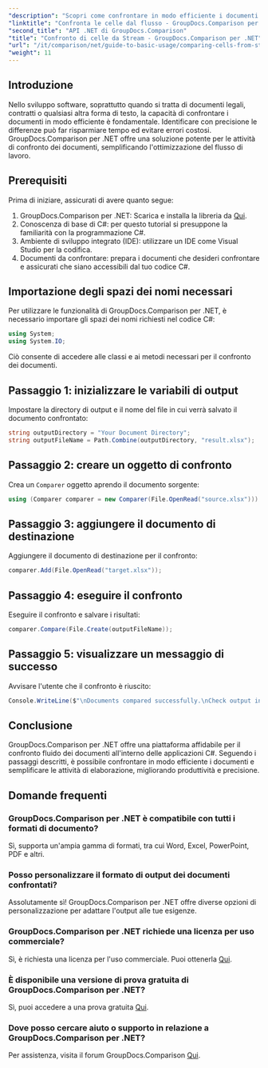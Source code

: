 ```yaml
---
"description": "Scopri come confrontare in modo efficiente i documenti utilizzando GroupDocs.Comparison per .NET. Questa guida completa ti guiderà passo dopo passo nell'importazione degli spazi dei nomi, nell'inizializzazione delle variabili di confronto e nell'esecuzione del confronto dei documenti."
"linktitle": "Confronta le celle dal flusso - GroupDocs.Comparison per .NET"
"second_title": "API .NET di GroupDocs.Comparison"
"title": "Confronto di celle da Stream - GroupDocs.Comparison per .NET"
"url": "/it/comparison/net/guide-to-basic-usage/comparing-cells-from-stream/"
"weight": 11
---
```


## Introduzione

Nello sviluppo software, soprattutto quando si tratta di documenti legali, contratti o qualsiasi altra forma di testo, la capacità di confrontare i documenti in modo efficiente è fondamentale. Identificare con precisione le differenze può far risparmiare tempo ed evitare errori costosi. GroupDocs.Comparison per .NET offre una soluzione potente per le attività di confronto dei documenti, semplificando l'ottimizzazione del flusso di lavoro.

## Prerequisiti

Prima di iniziare, assicurati di avere quanto segue:

1. GroupDocs.Comparison per .NET: Scarica e installa la libreria da [Qui](https://releases.groupdocs.com/comparison/net/).
2. Conoscenza di base di C#: per questo tutorial si presuppone la familiarità con la programmazione C#.
3. Ambiente di sviluppo integrato (IDE): utilizzare un IDE come Visual Studio per la codifica.
4. Documenti da confrontare: prepara i documenti che desideri confrontare e assicurati che siano accessibili dal tuo codice C#.

## Importazione degli spazi dei nomi necessari

Per utilizzare le funzionalità di GroupDocs.Comparison per .NET, è necessario importare gli spazi dei nomi richiesti nel codice C#:

```csharp
using System;
using System.IO;
```

Ciò consente di accedere alle classi e ai metodi necessari per il confronto dei documenti.

## Passaggio 1: inizializzare le variabili di output

Impostare la directory di output e il nome del file in cui verrà salvato il documento confrontato:

```csharp
string outputDirectory = "Your Document Directory";
string outputFileName = Path.Combine(outputDirectory, "result.xlsx");
```

## Passaggio 2: creare un oggetto di confronto

Crea un `Comparer` oggetto aprendo il documento sorgente:

```csharp
using (Comparer comparer = new Comparer(File.OpenRead("source.xlsx")))
```

## Passaggio 3: aggiungere il documento di destinazione

Aggiungere il documento di destinazione per il confronto:

```csharp
comparer.Add(File.OpenRead("target.xlsx"));
```

## Passaggio 4: eseguire il confronto

Eseguire il confronto e salvare i risultati:

```csharp
comparer.Compare(File.Create(outputFileName));
```

## Passaggio 5: visualizzare un messaggio di successo

Avvisare l'utente che il confronto è riuscito:

```csharp
Console.WriteLine($"\nDocuments compared successfully.\nCheck output in {outputDirectory}.");
```

## Conclusione

GroupDocs.Comparison per .NET offre una piattaforma affidabile per il confronto fluido dei documenti all'interno delle applicazioni C#. Seguendo i passaggi descritti, è possibile confrontare in modo efficiente i documenti e semplificare le attività di elaborazione, migliorando produttività e precisione.

## Domande frequenti

### GroupDocs.Comparison per .NET è compatibile con tutti i formati di documento?

Sì, supporta un'ampia gamma di formati, tra cui Word, Excel, PowerPoint, PDF e altri.

### Posso personalizzare il formato di output dei documenti confrontati?

Assolutamente sì! GroupDocs.Comparison per .NET offre diverse opzioni di personalizzazione per adattare l'output alle tue esigenze.

### GroupDocs.Comparison per .NET richiede una licenza per uso commerciale?

Sì, è richiesta una licenza per l'uso commerciale. Puoi ottenerla [Qui](https://purchase.groupdocs.com/buy).

### È disponibile una versione di prova gratuita di GroupDocs.Comparison per .NET?

Sì, puoi accedere a una prova gratuita [Qui](https://releases.groupdocs.com/).

### Dove posso cercare aiuto o supporto in relazione a GroupDocs.Comparison per .NET?

Per assistenza, visita il forum GroupDocs.Comparison [Qui](https://forum.groupdocs.com/c/comparison/12).